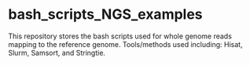 # bash_scripts_NGS_examples
This repository stores the bash scripts used for whole genome reads mapping to the reference genome.
Tools/methods used including: Hisat, Slurm, Samsort, and Stringtie.
